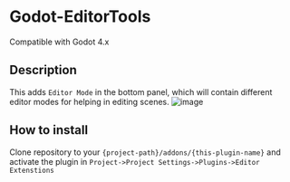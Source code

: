 # Godot-EditorTools
Compatible with Godot 4.x

## Description
This adds `Editor Mode` in the bottom panel, which will contain different editor modes for helping in editing scenes.
![image](https://user-images.githubusercontent.com/17231482/225731162-14b013e4-fc29-4643-ab0a-e89d0daee1d9.png)

## How to install
Clone repository to your `{project-path}/addons/{this-plugin-name}` and activate the plugin in `Project->Project Settings->Plugins->Editor Extenstions`
